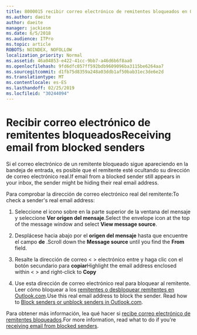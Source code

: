 ```yaml
---
title: 8000015 recibir correo electrónico de remitentes bloqueados en Outlook.com
ms.author: daeite
author: daeite
manager: jackiesm
ms.date: 6/5/2018
ms.audience: ITPro
ms.topic: article
ROBOTS: NOINDEX, NOFOLLOW
localization_priority: Normal
ms.assetid: 46a04853-e422-41cc-9bb7-a46d6b6f8aa0
ms.openlocfilehash: 9fd6dfc057ff592bdb9609096ba3115be6264aa7
ms.sourcegitcommit: d1fb75d8359a248a03ddb1af50bab31ec3de6e2d
ms.translationtype: MT
ms.contentlocale: es-ES
ms.lasthandoff: 02/25/2019
ms.locfileid: "30244094"
---
```

# <a name="receiving-email-from-blocked-senders"></a><span data-ttu-id="fbb81-102">Recibir correo electrónico de remitentes bloqueados</span><span class="sxs-lookup"><span data-stu-id="fbb81-102">Receiving email from blocked senders</span></span>

<span data-ttu-id="fbb81-103">Si el correo electrónico de un remitente bloqueado sigue apareciendo en la bandeja de entrada, es posible que el remitente esté ocultando su dirección de correo electrónico real.</span><span class="sxs-lookup"><span data-stu-id="fbb81-103">If email from a blocked sender still appears in your inbox, the sender might be hiding their real email address.</span></span>
  
<span data-ttu-id="fbb81-104">Para comprobar la dirección de correo electrónico real del remitente:</span><span class="sxs-lookup"><span data-stu-id="fbb81-104">To check a sender's real email address:</span></span>
  
1. <span data-ttu-id="fbb81-105">Seleccione el icono sobre en la parte superior de la ventana del mensaje y seleccione **Ver origen del mensaje**.</span><span class="sxs-lookup"><span data-stu-id="fbb81-105">Select the envelope icon at the top of the message window and select **View message source**.</span></span>
    
2. <span data-ttu-id="fbb81-106">Desplácese hacia abajo por el **origen del mensaje** hasta que encuentre el campo **de** .</span><span class="sxs-lookup"><span data-stu-id="fbb81-106">Scroll down the **Message source** until you find the **From** field.</span></span> 
    
3. <span data-ttu-id="fbb81-107">Resalte la dirección de correo \< \> electrónico entre y haga clic con el botón secundario para **copiar**</span><span class="sxs-lookup"><span data-stu-id="fbb81-107">Highlight the email address enclosed within \< \> and right-click to **Copy**</span></span>
    
4. <span data-ttu-id="fbb81-p101">Use esta dirección de correo electrónico real para bloquear al remitente. Leer cómo bloquear a los [remitentes o desbloquear remitentes en Outlook.com](https://support.office.com/article/afba1c94-77bb-4f50-8b85-057cf52f4d5e.aspx).</span><span class="sxs-lookup"><span data-stu-id="fbb81-p101">Use this real email address to block the sender. Read how to [Block senders or unblock senders in Outlook.com](https://support.office.com/article/afba1c94-77bb-4f50-8b85-057cf52f4d5e.aspx).</span></span>
    
<span data-ttu-id="fbb81-110">Para obtener más información, lea qué hacer si [recibe correo electrónico de remitentes bloqueados](https://go.microsoft.com/fwlink/p/?linkid=2002011&amp;clcid=0x409).</span><span class="sxs-lookup"><span data-stu-id="fbb81-110">For more information, read what to do if you're [receiving email from blocked senders](https://go.microsoft.com/fwlink/p/?linkid=2002011&amp;clcid=0x409).</span></span>
  


